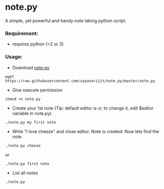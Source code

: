 # note.py

A simple, yet powerful and handy note taking python script.

### Requirement:
* requires python (>2 or 3)

### Usage:
* Download [note.py](https://raw.githubusercontent.com/sayanarijit/note.py/master/note.py)
```
wget https://raw.githubusercontent.com/sayanarijit/note.py/master/note.py
```
* Give execute permission
```
chmod +x note.py
```
* Create your 1st note (Tip: default editor is vi; to change it, edit $editor variable in note.py)
```
./note.py my first note
```
* Write "I love cheeze" and close editor. Note is created. Now lets find the note
```
./note.py cheeze
```
or
```
./note.py first note
```
* List all notes
```
./note.py
```
